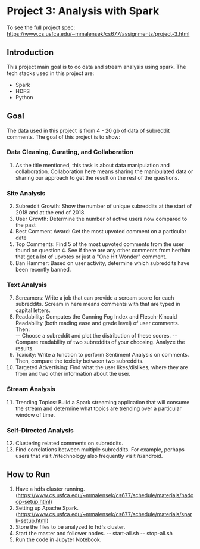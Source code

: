# Project 3: Analysis with Spark

To see the full project spec: https://www.cs.usfca.edu/~mmalensek/cs677/assignments/project-3.html

## Introduction
This project main goal is to do data and stream analysis using spark. The tech stacks used in this project are: <br>
- Spark <br>
- HDFS <br>
- Python <br>

## Goal
The data used in this project is from 4 - 20 gb of data of subreddit comments. The goal of this project is to show:
### Data Cleaning, Curating, and Collaboration <br>
1. As the title mentioned, this task is about data manipulation and collaboration. Collaboration here means sharing the manipulated data or sharing our approach to get the result on the rest of the questions. <br>

### Site Analysis <br>
2. Subreddit Growth: Show the number of unique subreddits at the start of 2018 and at the end of 2018. <br>
3. User Growth: Determine the number of active users now compared to the past <br>
4. Best Comment Award: Get the most upvoted comment on a particular date <br>
5. Top Comments: Find 5 of the most upvoted comments from the user found on question 4. See if there are any other comments from her/him that get a lot of upvotes or just a "One Hit Wonder" comment. <br>
6. Ban Hammer: Based on user activity, determine which subreddits have been recently banned. <br>

### Text Analysis
7. Screamers: Write a job that can provide a scream score for each subreddits. Scream in here means comments with that are typed in capital letters.
8. Readability: Computes the Gunning Fog Index and Flesch-Kincaid Readability (both reading ease and grade level) of user comments. Then: <br>
-- Choose a subreddit and plot the distribution of these scores.
-- Compare readability of two subreddits of your choosing. Analyze the results.
9. Toxicity: Write a function to perform Sentiment Analysis on comments. Then, compare the toxicity between two subreddits.
10. Targeted Advertising: Find what the user likes/dislikes, where they are from and two other information about the user.

### Stream Analysis
11. Trending Topics: Build a Spark streaming application that will consume the stream and determine what topics are trending over a particular window of time.

### Self-Directed Analysis
12. Clustering related comments on subreddits.
13. Find correlations between multiple subreddits. For example, perhaps users that visit /r/technology also frequently visit /r/android.

## How to Run
1. Have a hdfs cluster running. (https://www.cs.usfca.edu/~mmalensek/cs677/schedule/materials/hadoop-setup.html)
2. Setting up Apache Spark. (https://www.cs.usfca.edu/~mmalensek/cs677/schedule/materials/spark-setup.html)
3. Store the files to be analyzed to hdfs cluster.
4. Start the master and follower nodes.
-- start-all.sh
-- stop-all.sh
5. Run the code in Jupyter Notebook.

